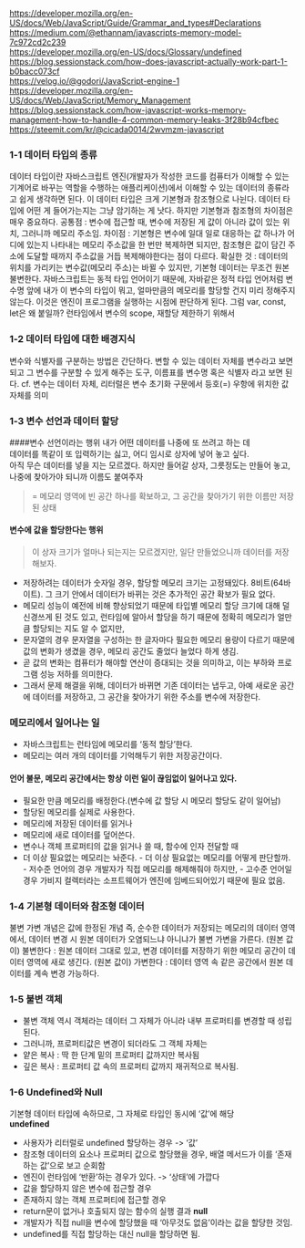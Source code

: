 https://developer.mozilla.org/en-US/docs/Web/JavaScript/Guide/Grammar_and_types#Declarations<br>
https://medium.com/@ethannam/javascripts-memory-model-7c972cd2c239<br>
https://developer.mozilla.org/en-US/docs/Glossary/undefined<br>
https://blog.sessionstack.com/how-does-javascript-actually-work-part-1-b0bacc073cf<br>
https://velog.io/@godori/JavaScript-engine-1<br>
https://developer.mozilla.org/en-US/docs/Web/JavaScript/Memory_Management<br>
https://blog.sessionstack.com/how-javascript-works-memory-management-how-to-handle-4-common-memory-leaks-3f28b94cfbec<br>
https://steemit.com/kr/@cicada0014/2wvmzm-javascript<br>

### 1-1 데이터 타입의 종류
데이터 타입이란 자바스크립트 엔진(개발자가 작성한 코드를 컴퓨터가 이해할 수 있는 기계어로 바꾸는 역할을 수행하는 애플리케이션)에서 이해할 수 있는 데이터의 종류라고 쉽게 생각하면 된다.
이 데이터 타입은 크게 기본형과 참조형으로 나뉜다.
데이터 타입에 어떤 게 들어가는지는 그냥 암기하는 게 낫다.
하지만 기본형과 참조형의 차이점은 매우 중요하다.
공통점 : 변수에 접근할 때, 변수에 저장된 게 값이 아니라 값이 있는 위치, 그러니까 메모리 주소임. 
차이점 : 기본형은 변수에 일대 일로 대응하는 값 하나가 어디에 있는지 나타내는 메모리 주소값을 한 번만 복제하면 되지만, 참조형은 값이 담긴 주소에 도달할 때까지 주소값을 거듭 복제해야한다는 점이 다르다.
확실한 것 : 데이터의 위치를 가리키는 변수값(메모리 주소)는 바뀔 수 있지만, 기본형 데이터는 무조건 원본 불변한다.
자바스크립트는 동적 타입 언어이기 때문에, 자바같은 정적 타입 언어처럼 변수명 앞에 내가 이 변수의 타입이 뭐고, 얼마만큼의 메모리를 할당할 건지 미리 정해주지 않는다. 이것은 엔진이 프로그램을 실행하는 시점에 판단하게 된다.
그럼 var, const, let은 왜 붙일까? 런타임에서 변수의 scope, 재할당 제한하기 위해서

### 1-2 데이터 타입에 대한 배경지식
변수와 식별자를 구분하는 방법은 간단하다. 
변할 수 있는 데이터 자체를 변수라고 보면 되고
그 변수를 구분할 수 있게 해주는 도구, 이름표를 변수명 혹은 식별자 라고 보면 된다.
cf. 변수는 데이터 자체, 리터럴은 변수 초기화 구문에서 등호(=) 우항에 위치한 값 자체를 의미

### 1-3 변수 선언과 데이터 할당
####변수 선언이라는 행위
내가 어떤 데이터를 나중에 또 쓰려고 하는 데<br>
데이터를 똑같이 또 입력하기는 싫고, 어디 임시로 상자에 넣어 놓고 싶다.<br>
아직 무슨 데이터를 넣을 지는 모르겠다. 하지만 들어갈 상자, 그릇정도는 만들어 놓고,<br>
나중에 찾아가야 되니까 이름도 붙여주자<br>

> = 메모리 영역에 빈 공간 하나를 확보하고, 그 공간을 찾아가기 위한 이름만 저장된 상태

#### 변수에 값을 할당한다는 행위
> 이 상자 크기가 얼마나 되는지는 모르겠지만, 일단 만들었으니까 데이터를 저장해보자.

- 저장하려는 데이터가 숫자일 경우, 할당할 메모리 크기는 고정돼있다. 8비트(64바이트). 그 크기 안에서 데이터가 바뀌는 것은 추가적인 공간 확보가 필요 없다.
- 메모리 성능이 예전에 비해 향상되었기 때문에 타입별 메모리 할당 크기에 대해 덜 신경쓰게 된 것도 있고, 런타임에 알아서 할당을 하기 때문에 정확히 메모리가 얼만큼 할당되는 지도 알 수 없지만,
- 문자열의 경우 문자열을 구성하는 한 글자마다 필요한 메모리 용량이 다르기 때문에 값의 변화가 생겼을 경우, 메모리 공간도 줄었다 늘었다 하게 생김.
- 곧 값의 변화는 컴퓨터가 해야할 연산이 증대되는 것을 의미하고, 이는 부하와 프로그램 성능 저하를 의미한다.
- 그래서 문제 해결을 위해, 데이터가 바뀌면 기존 데이터는 냅두고, 아예 새로운 공간에 데이터를 저장하고, 그 공간을 찾아가기 위한 주소를 변수에 저장한다.

### 메모리에서 일어나는 일
- 자바스크립트는 런타임에 메모리를 ‘동적 할당’한다.
- 메모리는 여러 개의 데이터를 기억해두기 위한 저장공간이다.

#### 언어 불문, 메모리 공간에서는 항상 이런 일이 끊임없이 일어나고 있다.
- 필요한 만큼 메모리를 배정한다.(변수에 값 할당 시 메모리 할당도 같이 일어남)
- 할당된 메모리를 실제로 사용한다.
- 메모리에 저장된 데이터를 읽거나
- 메모리에 새로 데이터를 덮어쓴다.
- 변수나 객체 프로퍼티의 값을 읽거나 쓸 때, 함수에 인자 전달할 때
- 더 이상 필요없는 메모리는 놔준다.
			- 더 이상 필요없는 메모리를 어떻게 판단할까.
			- 저수준 언어의 경우 개발자가 직접 메모리를 해제해줘야 하지만,
			- 고수준 언어일 경우 가비지 컬렉터라는 소프트웨어가 엔진에 임베드되어있기 때문에 필요 없음.


### 1-4 기본형 데이터와 참조형 데이터
불변 가변 개념은 값에 한정된 개념
즉, 순수한 데이터가 저장되는 메모리의 데이터 영역에서, 데이터 변경 시 원본 데이터가 오염되느냐 아니냐가 불변 가변을 가른다.
(원본 값이) 불변한다 : 원본 데이터 그대로 있고, 변경 데이터를 저장하기 위한 메모리 공간이 데이터 영역에 새로 생긴다.
(원본 값이) 가변한다 : 데이터 영역 속 같은 공간에서 원본 데이터를 계속 변경 가능하다. 

### 1-5 불변 객체
- 불변 객체 역시 객체라는 데이터 그 자체가 아니라 내부 프로퍼티를 변경할 때 성립된다.
- 그러니까, 프로퍼티값은 변경이 되더라도 그 객체 자체는 
- 얕은 복사 : 딱 한 단계 밑의 프로퍼티 값까지만 복사됨
- 깊은 복사 : 프로퍼티 값 속의 프로퍼티 값까지 재귀적으로 복사됨.

### 1-6 Undefined와 Null
기본형 데이터 타입에 속하므로, 그 자체로 타입인 동시에 ‘값’에 해당<br>
**undefined**
- 사용자가 리터럴로 undefined 할당하는 경우 -> ‘값’
- 참조형 데이터의 요소나 프로퍼티 값으로 할당했을 경우, 배열 메서드가 이를 ‘존재하는 값’으로 보고 순회함
- 엔진이 런타임에 ‘반환’하는 경우가 있다. -> ‘상태’에 가깝다
- 값을 할당하지 않은 변수에 접근할 경우
- 존재하지 않는 객체 프로퍼티에 접근할 경우
- return문이 없거나 호출되지 않는 함수의 실행 결과
**null**
- 개발자가 직접 null을 변수에 할당했을 때 ‘아무것도 없음’이라는 값을 할당한 것임. 
- undefined를 직접 할당하는 대신 null을 할당하면 됨.



